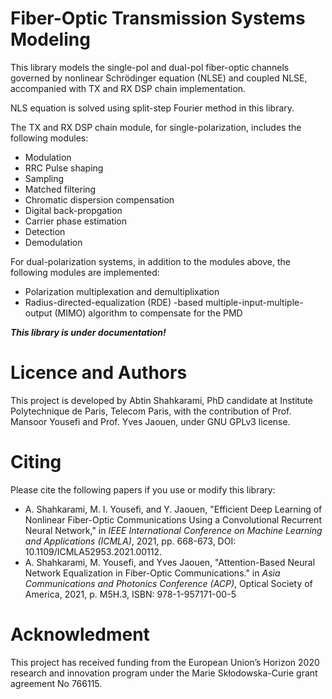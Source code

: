 # Fiber-Optic Transmission Systems Modeling

This library models the single-pol and dual-pol fiber-optic channels governed by nonlinear Schrödinger equation (NLSE) and coupled NLSE, accompanied with TX and RX DSP chain implementation.

NLS equation is solved using split-step Fourier method in this library. 

The TX and RX DSP chain module, for single-polarization, includes the following modules:

- Modulation
- RRC Pulse shaping
- Sampling
- Matched filtering
- Chromatic dispersion compensation
- Digital back-propgation
- Carrier phase estimation
- Detection
- Demodulation

For dual-polarization systems, in addition to the modules above, the following modules are implemented:

- Polarization multiplexation and demultiplixation
- Radius-directed-equalization (RDE) -based multiple-input-multiple-output (MIMO) algorithm to compensate for the PMD



***This library is under documentation!***

# Licence and Authors
This project is developed by Abtin Shahkarami, PhD candidate at Institute Polytechnique de Paris, Telecom Paris, with the contribution of Prof. Mansoor Yousefi and Prof. Yves Jaouen, under GNU GPLv3 license.

# Citing
Please cite the following papers if you use or modify this library:

- A. Shahkarami, M. I. Yousefi, and Y. Jaouen, "Efficient Deep Learning of Nonlinear Fiber-Optic Communications Using a Convolutional Recurrent Neural Network," in *IEEE International Conference on Machine Learning and Applications (ICMLA)*, 2021, pp. 668-673, DOI: 10.1109/ICMLA52953.2021.00112.
- A. Shahkarami, M. Yousefi, and Yves Jaouen, "Attention-Based Neural Network Equalization in Fiber-Optic Communications." in *Asia Communications and Photonics Conference (ACP)*, Optical Society of America, 2021, p. M5H.3, ISBN: 978-1-957171-00-5


# Acknowledment 

This project has received funding from the European Union’s Horizon 2020 research and innovation program under the Marie Skłodowska-Curie grant agreement No 766115.



